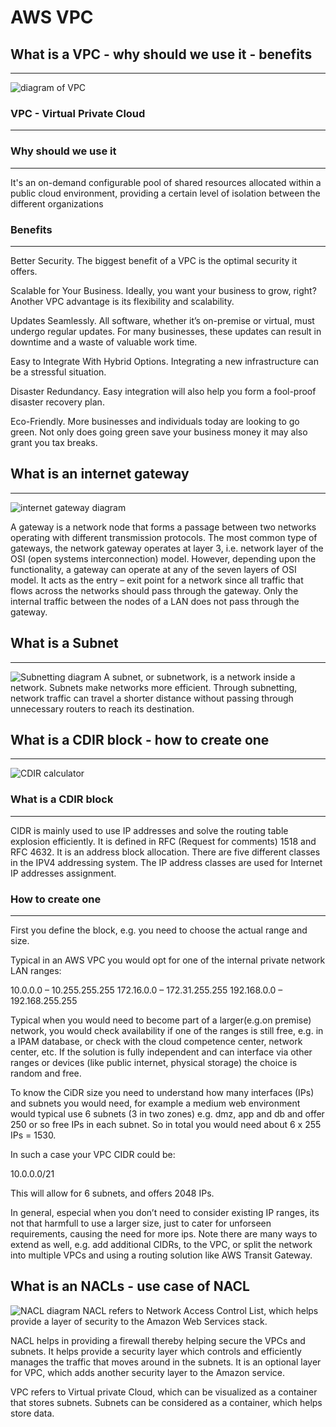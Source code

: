 # AWS VPC

## What is a VPC - why should we use it - benefits
---
![diagram of VPC](../images/Virtual_Private_Cloud_(VPC).jpg)

### VPC - Virtual Private Cloud
---
### Why should we use it
 ---
 It's an on-demand configurable pool of shared resources allocated within a public cloud environment, providing a certain level of isolation between the different organizations

### Benefits
---
Better Security. The biggest benefit of a VPC is the optimal security it offers.

Scalable for Your Business. Ideally, you want your business to grow, right? Another VPC advantage is its flexibility and scalability.

Updates Seamlessly. All software, whether it’s on-premise or virtual, must undergo regular updates. For many businesses, these updates can result in downtime and a waste of valuable work time.

Easy to Integrate With Hybrid Options. Integrating a new infrastructure can be a stressful situation. 

Disaster Redundancy. Easy integration will also help you form a fool-proof disaster recovery plan. 

Eco-Friendly. More businesses and individuals today are looking to go green. Not only does going green save your business money it may also grant you tax breaks.

## What is an internet gateway
---
![internet gateway diagram](../images/internet_gateway.jpg)

A gateway is a network node that forms a passage between two networks operating with different transmission protocols. The most common type of gateways, the network gateway operates at layer 3, i.e. network layer of the OSI (open systems interconnection) model. However, depending upon the functionality, a gateway can operate at any of the seven layers of OSI model. It acts as the entry – exit point for a network since all traffic that flows across the networks should pass through the gateway. Only the internal traffic between the nodes of a LAN does not pass through the gateway.

## What is a Subnet
---
![Subnetting diagram](../images/subnetting.jpg)
A subnet, or subnetwork, is a network inside a network. Subnets make networks more efficient. Through subnetting, network traffic can travel a shorter distance without passing through unnecessary routers to reach its destination.


## What is a CDIR block - how to create one
---
![CDIR calculator](../images/aws-subnets-cidr-blocks-simply-calculate.jpg)

### What is a CDIR block
---
CIDR is mainly used to use IP addresses and solve the routing table explosion efficiently. It is defined in RFC (Request for comments) 1518 and RFC 4632. It is an address block allocation. There are five different classes in the IPV4 addressing system. The IP address classes are used for Internet IP addresses assignment.

### How to create one
---
First you define the block, e.g. you need to choose the actual range and size.

Typical in an AWS VPC you would opt for one of the internal private network LAN ranges:

10.0.0.0 – 10.255.255.255
172.16.0.0 – 172.31.255.255
192.168.0.0 – 192.168.255.255

Typical when you would need to become part of a larger(e.g.on premise) network, you would check availability if one of the ranges is still free, e.g. in a IPAM database, or check with the cloud competence center, network center, etc. If the solution is fully independent and can interface via other ranges or devices (like public internet, physical storage) the choice is random and free.

To know the CiDR size you need to understand how many interfaces (IPs) and subnets you would need, for example a medium web environment would typical use 6 subnets (3 in two zones) e.g. dmz, app and db and offer 250 or so free IPs in each subnet. So in total you would need about 6 x 255 IPs = 1530.

In such a case your VPC CIDR could be:

10.0.0.0/21

This will allow for 6 subnets, and offers 2048 IPs.

In general, especial when you don’t need to consider existing IP ranges, its not that harmfull to use a larger size, just to cater for unforseen requirements, causing the need for more ips. Note there are many ways to extend as well, e.g. add additional CIDRs, to the VPC, or split the network into multiple VPCs and using a routing solution like AWS Transit Gateway.

## What is an NACLs - use case of NACL
![NACL diagram](../images/NACLs_Use_case.jpg)
NACL refers to Network Access Control List, which helps provide a layer of security to the Amazon Web Services stack.  

NACL helps in providing a firewall thereby helping secure the VPCs and subnets. It helps provide a security layer which controls and efficiently manages the traffic that moves around in the subnets. It is an optional layer for VPC, which adds another security layer to the Amazon service. 

VPC refers to Virtual private Cloud, which can be visualized as a container that stores subnets. Subnets can be considered as a container, which helps store data.